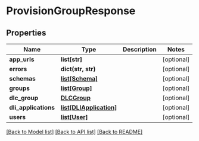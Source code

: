 # ProvisionGroupResponse

## Properties
Name | Type | Description | Notes
------------ | ------------- | ------------- | -------------
**app_urls** | **list[str]** |  | [optional] 
**errors** | **dict(str, str)** |  | [optional] 
**schemas** | [**list[Schema]**](Schema.md) |  | [optional] 
**groups** | [**list[Group]**](Group.md) |  | [optional] 
**dlc_group** | [**DLCGroup**](DLCGroup.md) |  | [optional] 
**dli_applications** | [**list[DLIApplication]**](DLIApplication.md) |  | [optional] 
**users** | [**list[User]**](User.md) |  | [optional] 

[[Back to Model list]](../README.md#documentation-for-models) [[Back to API list]](../README.md#documentation-for-api-endpoints) [[Back to README]](../README.md)


